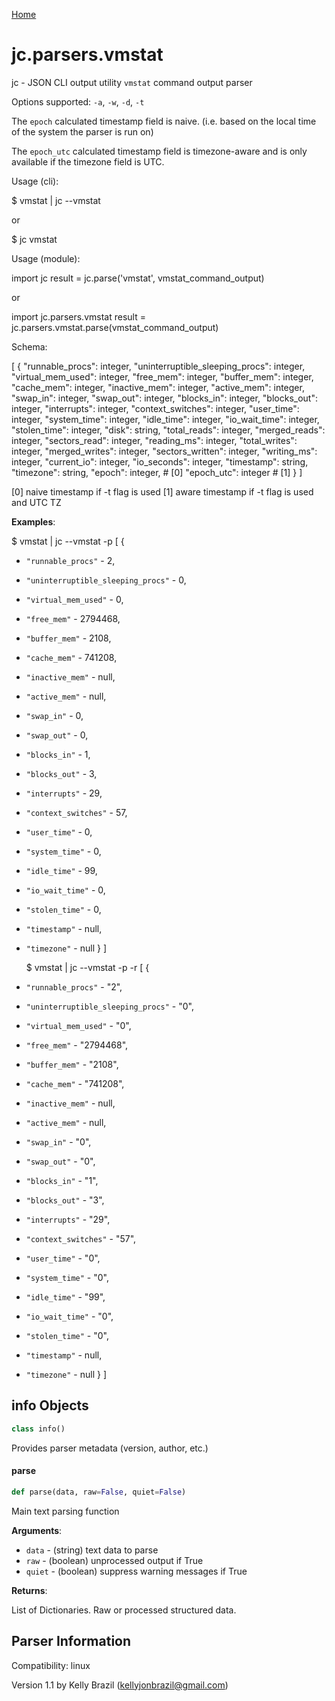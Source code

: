 [Home](https://kellyjonbrazil.github.io/jc/)
<a id="jc.parsers.vmstat"></a>

# jc.parsers.vmstat

jc - JSON CLI output utility `vmstat` command output parser

Options supported: `-a`, `-w`, `-d`, `-t`

The `epoch` calculated timestamp field is naive. (i.e. based on the local
time of the system the parser is run on)

The `epoch_utc` calculated timestamp field is timezone-aware and is only
available if the timezone field is UTC.

Usage (cli):

$ vmstat | jc --vmstat

or

$ jc vmstat

Usage (module):

import jc
result = jc.parse('vmstat', vmstat_command_output)

or

import jc.parsers.vmstat
result = jc.parsers.vmstat.parse(vmstat_command_output)

Schema:

[
{
"runnable_procs":                    integer,
"uninterruptible_sleeping_procs":    integer,
"virtual_mem_used":                  integer,
"free_mem":                          integer,
"buffer_mem":                        integer,
"cache_mem":                         integer,
"inactive_mem":                      integer,
"active_mem":                        integer,
"swap_in":                           integer,
"swap_out":                          integer,
"blocks_in":                         integer,
"blocks_out":                        integer,
"interrupts":                        integer,
"context_switches":                  integer,
"user_time":                         integer,
"system_time":                       integer,
"idle_time":                         integer,
"io_wait_time":                      integer,
"stolen_time":                       integer,
"disk":                              string,
"total_reads":                       integer,
"merged_reads":                      integer,
"sectors_read":                      integer,
"reading_ms":                        integer,
"total_writes":                      integer,
"merged_writes":                     integer,
"sectors_written":                   integer,
"writing_ms":                        integer,
"current_io":                        integer,
"io_seconds":                        integer,
"timestamp":                         string,
"timezone":                          string,
"epoch":                             integer,     # [0]
"epoch_utc":                         integer      # [1]
}
]

[0] naive timestamp if -t flag is used
[1] aware timestamp if -t flag is used and UTC TZ

**Examples**:

  
  $ vmstat | jc --vmstat -p
  [
  {
- `"runnable_procs"` - 2,
- `"uninterruptible_sleeping_procs"` - 0,
- `"virtual_mem_used"` - 0,
- `"free_mem"` - 2794468,
- `"buffer_mem"` - 2108,
- `"cache_mem"` - 741208,
- `"inactive_mem"` - null,
- `"active_mem"` - null,
- `"swap_in"` - 0,
- `"swap_out"` - 0,
- `"blocks_in"` - 1,
- `"blocks_out"` - 3,
- `"interrupts"` - 29,
- `"context_switches"` - 57,
- `"user_time"` - 0,
- `"system_time"` - 0,
- `"idle_time"` - 99,
- `"io_wait_time"` - 0,
- `"stolen_time"` - 0,
- `"timestamp"` - null,
- `"timezone"` - null
  }
  ]
  
  $ vmstat | jc --vmstat -p -r
  [
  {
- `"runnable_procs"` - "2",
- `"uninterruptible_sleeping_procs"` - "0",
- `"virtual_mem_used"` - "0",
- `"free_mem"` - "2794468",
- `"buffer_mem"` - "2108",
- `"cache_mem"` - "741208",
- `"inactive_mem"` - null,
- `"active_mem"` - null,
- `"swap_in"` - "0",
- `"swap_out"` - "0",
- `"blocks_in"` - "1",
- `"blocks_out"` - "3",
- `"interrupts"` - "29",
- `"context_switches"` - "57",
- `"user_time"` - "0",
- `"system_time"` - "0",
- `"idle_time"` - "99",
- `"io_wait_time"` - "0",
- `"stolen_time"` - "0",
- `"timestamp"` - null,
- `"timezone"` - null
  }
  ]

<a id="jc.parsers.vmstat.info"></a>

## info Objects

```python
class info()
```

Provides parser metadata (version, author, etc.)

<a id="jc.parsers.vmstat.parse"></a>

#### parse

```python
def parse(data, raw=False, quiet=False)
```

Main text parsing function

**Arguments**:

  
- `data` - (string)  text data to parse
- `raw` - (boolean) unprocessed output if True
- `quiet` - (boolean) suppress warning messages if True
  

**Returns**:

  
  List of Dictionaries. Raw or processed structured data.

## Parser Information
Compatibility:  linux

Version 1.1 by Kelly Brazil (kellyjonbrazil@gmail.com)
